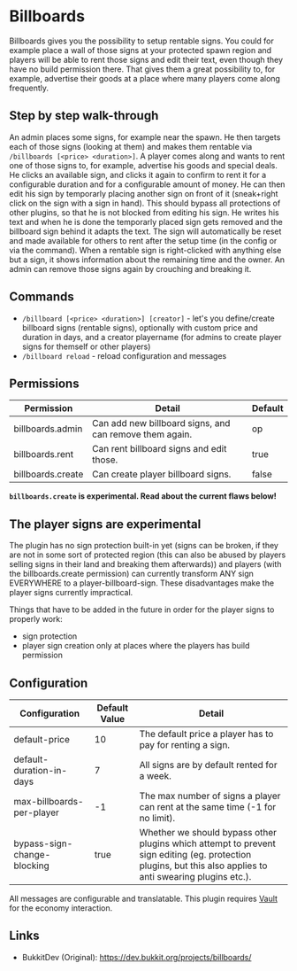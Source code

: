 # Billboards

Billboards gives you the possibility to setup rentable signs. You could for example place a wall of those signs at your protected spawn region and players will be able to rent those signs and edit their text, even though they have no build permission there. That gives them a great possibility to, for example, advertise their goods at a place where many players come along frequently.

## Step by step walk-through

An admin places some signs, for example near the spawn.
He then targets each of those signs (looking at them) and makes them rentable via `/billboards [<price> <duration>]`.
A player comes along and wants to rent one of those signs to, for example, advertise his goods and special deals.
He clicks an available sign, and clicks it again to confirm to rent it for a configurable duration and for a configurable amount of money.
He can then edit his sign by temporarly placing another sign on front of it (sneak+right click on the sign with a sign in hand). This should bypass all protections of other plugins, so that he is not blocked from editing his sign.
He writes his text and when he is done the temporarly placed sign gets removed and the billboard sign behind it adapts the text.
The sign will automatically be reset and made available for others to rent after the setup time (in the config or via the command).
When a rentable sign is right-clicked with anything else but a sign, it shows information about the remaining time and the owner.
An admin can remove those signs again by crouching and breaking it.

## Commands

* `/billboard [<price> <duration>] [creator]` - let's you define/create billboard signs (rentable signs), optionally with custom price and duration in days, and a creator playername (for admins to create player signs for themself or other players)
* `/billboard reload` - reload configuration and messages

## Permissions

| Permission        | Detail                                                  | Default |
|-------------------|---------------------------------------------------------|---------|
| billboards.admin  | Can add new billboard signs, and can remove them again. | op      |
| billboards.rent   | Can rent billboard signs and edit those.                | true    |
| billboards.create | Can create player billboard signs.　                     | false　  |

**`billboards.create` is experimental. Read about the current flaws below!**

## The player signs are **experimental**

The plugin has no sign protection built-in yet (signs can be broken, if they are not in some sort of protected region (this can also be abused by players selling signs in their land and breaking them afterwards)) and players (with the billboards.create permission) can currently transform ANY sign EVERYWHERE to a player-billboard-sign.
These disadvantages make the player signs currently impractical.

Things that have to be added in the future in order for the player signs to properly work:

* sign protection
* player sign creation only at places where the players has build permission

## Configuration

| Configuration               | Default Value | Detail                                                                                                                                                      |
|-----------------------------|---------------|-------------------------------------------------------------------------------------------------------------------------------------------------------------|
| default-price               | 10            | The default price a player has to pay for renting a sign.                                                                                                   |
| default-duration-in-days    | 7             | All signs are by default rented for a week.                                                                                                                 |
| max-billboards-per-player   | -1            | The max number of signs a player can rent at the same time (-1 for no limit).                                                                               |
| bypass-sign-change-blocking | true          | Whether we should bypass other plugins which attempt to prevent sign editing (eg. protection plugins, but this also applies to anti swearing plugins etc.). |

All messages are configurable and translatable.
This plugin requires [Vault](https://github.com/MilkBowl/Vault) for the economy interaction.

## Links

* BukkitDev (Original): https://dev.bukkit.org/projects/billboards/